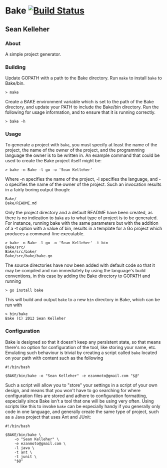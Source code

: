 Bake [![Build Status](https://travis-ci.org/eZanmoto/Bake.png?branch=master)](https://travis-ci.org/eZanmoto/Bake)
====

Sean Kelleher
-------------

### About

A simple project generator.

### Building

Update GOPATH with a path to the Bake directory. Run `make` to install `bake` to
Bake/bin.

    > make

Create a BAKE environment variable which is set to the path of the Bake
directory, and update your PATH to include the Bake/bin directory. Run the
following for usage information, and to ensure that it is running correctly.

    > bake -h

### Usage

To generate a project with `bake`, you must specify at least the name of the
project, the name of the owner of the project, and the programming language the
owner is to be written in. An example command that could be used to create the
Bake project itself might be:

    > bake -n Bake -l go -o 'Sean Kelleher'

Where -n specifies the name of the project, -l specifies the language, and -o
specifies the name of the owner of the project. Such an invocation results in a
fairly boring output though:

    Bake/
    Bake/README.md

Only the project directory and a default README have been created, as there is
no indication to `bake` as to what type of project is to be generated. For
instance, running bake with the same parameters but with the addition of a -t
option with a value of bin, results in a template for a Go project which
produces a command-line executable.

    > bake -n Bake -l go -o 'Sean Kelleher' -t bin
    Bake/src/
    Bake/src/bake/
    Bake/src/bake/bake.go

The source directories have now been added with default code so that it may be
compiled and run immediately by using the language's build conventions, in this
case by adding the Bake directory to GOPATH and running

    > go install bake

This will build and output `bake` to a new `bin` directory in Bake, which can be
run with

    > bin/bake
    Bake (C) 2013 Sean Kelleher

### Configuration

Bake is designed so that it doesn't keep any persistent state, so that means
there's no option for configuration of the tool, like storing your name, etc.
Emulating such behaviour is trivial by creating a script called `bake` located
on your path with content such as the following

    #!/bin/bash

    $BAKE/bin/bake -o "Sean Kelleher" -e ezanmoto@gmail.com "$@"

Such a script will allow you to "store" your settings in a script of your own
design, and means that you won't have to go searching for where configuration
files are stored and adhere to configuration formatting, especially since Bake
isn't a tool that one will be using very often. Using scripts like this to
invoke `bake` can be especially handy if you generally only code in one
language, and generally create the same type of project, such as a Java project
that uses Ant and JUnit:

    #!/bin/bash

    $BAKE/bin/bake \
        -o "Sean Kelleher" \
        -e ezanmoto@gmail.com \
        -l java \
        -t ant \
        -t junit \
        "$@"

